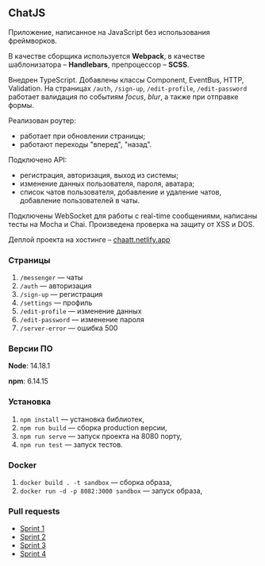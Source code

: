 ## ChatJS

Приложение, написанное на JavaScript без использования фреймворков.

В качестве сборщика используется **Webpack**, в качестве шаблонизатора – **Handlebars**, препроцессор – **SCSS**.

Внедрен TypeScript. Добавлены классы Component, EventBus, HTTP, Validation. На страницах `/auth`, `/sign-up`, `/edit-profile`, `/edit-password` работает валидация по событиям _focus_, _blur_, а также при отправке формы.

Реализован роутер:

- работает при обновлении страницы;
- работают переходы "вперед", "назад".

Подключено API:

- регистрация, авторизация, выход из системы;
- изменение данных пользователя, пароля, аватара;
- список чатов пользователя, добавление и удаление чатов, добавление пользователей в чаты.

Подключены WebSocket для работы с real-time сообщениями, написаны тесты на Mocha и Chai. Произведена проверка на защиту от XSS и DOS.

Деплой проекта на хостинге – [chaatt.netlify.app](https://chaatt.netlify.app/)

### Страницы

1. `/messenger` — чаты
1. `/auth` — авторизация
1. `/sign-up` — регистрация
1. `/settings` — профиль
1. `/edit-profile` — изменение данных
1. `/edit-password` — изменение пароля
1. `/server-error` — ошибка 500

### Версии ПО

**Node**: 14.18.1

**npm**: 6.14.15

### Установка

1. `npm install` — установка библиотек,
1. `npm run build` — сборка production версии,
1. `npm run serve` — запуск проекта на 8080 порту,
1. `npm run test` — запуск тестов.

### Docker

1. `docker build . -t sandbox` — сборка образа,
1. `docker run -d -p 8082:3000 sandbox` — запуск образа,

### Pull requests

- [Sprint 1](https://github.com/rorux/middle.messenger.praktikum.yandex/pull/1)
- [Sprint 2](https://github.com/rorux/middle.messenger.praktikum.yandex/pull/2)
- [Sprint 3](https://github.com/rorux/middle.messenger.praktikum.yandex/pull/3)
- [Sprint 4](https://github.com/rorux/middle.messenger.praktikum.yandex/pull/4)